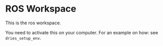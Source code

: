 # ROS Workspace

This is the ros workspace.

You need to activate this on your computer. For an example on how: see `dries_setup_env`.

